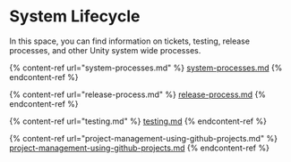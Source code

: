 # System Lifecycle

In this space, you can find information on tickets, testing, release processes, and other Unity system wide processes.

{% content-ref url="system-processes.md" %}
[system-processes.md](system-processes.md)
{% endcontent-ref %}

{% content-ref url="release-process.md" %}
[release-process.md](release-process.md)
{% endcontent-ref %}

{% content-ref url="testing.md" %}
[testing.md](testing.md)
{% endcontent-ref %}

{% content-ref url="project-management-using-github-projects.md" %}
[project-management-using-github-projects.md](project-management-using-github-projects.md)
{% endcontent-ref %}
